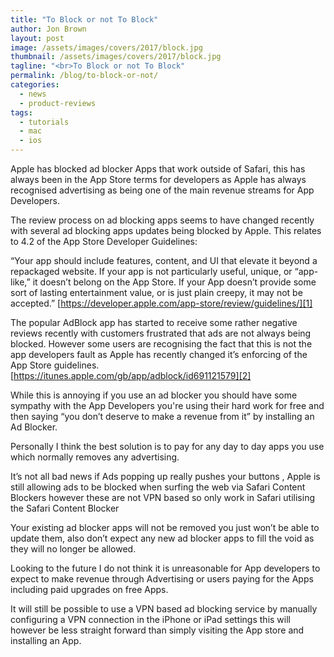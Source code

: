 ```yaml
---
title: "To Block or not To Block"
author: Jon Brown
layout: post
image: /assets/images/covers/2017/block.jpg
thumbnail: /assets/images/covers/2017/block.jpg
tagline: "<br>To Block or not To Block"
permalink: /blog/to-block-or-not/
categories:
  - news
  - product-reviews
tags:
  - tutorials
  - mac
  - ios
---
```

Apple has blocked ad blocker Apps that work outside of Safari, this has always been in the App Store terms for developers as Apple has always recognised advertising as being one of the main revenue streams for App Developers.

The review process on ad blocking apps seems to have changed recently with several ad blocking apps updates being blocked by Apple. This relates to 4.2 of the App Store Developer Guidelines:

“Your app should include features, content, and UI that elevate it beyond a repackaged website. If your app is not particularly useful, unique, or “app-like,” it doesn’t belong on the App Store. If your App doesn’t provide some sort of lasting entertainment value, or is just plain creepy, it may not be accepted.”
[https://developer.apple.com/app-store/review/guidelines/][1]

The popular AdBlock app has started to receive some rather negative reviews recently with customers frustrated that ads are not always being blocked. However some users are recognising the fact that this is not the app developers fault as Apple has recently changed it’s enforcing of the App Store guidelines.
[https://itunes.apple.com/gb/app/adblock/id691121579][2]

While this is annoying if you use an ad blocker you should have some sympathy with the App Developers you're using their hard work for free and then saying “you don’t deserve to make a revenue from it” by installing an Ad Blocker.

Personally I think the best solution is to pay for any day to day apps you use which normally removes any advertising.

It’s not all bad news if Ads popping up really pushes your buttons , Apple is still allowing ads to be blocked when surfing the web via Safari Content Blockers however these are not VPN based so only work in Safari utilising the Safari Content Blocker

Your existing ad blocker apps will not be removed you just won’t be able to update them, also don’t expect any new ad blocker apps to fill the void as they will no longer be allowed.

Looking to the future I do not think it is unreasonable for App developers to expect to make revenue through Advertising or users paying for the Apps including paid upgrades on free Apps.

It will still be possible to use a VPN based ad blocking service by manually configuring a VPN connection in the iPhone or iPad settings this will however be less straight forward than simply visiting the App store and installing an App.

[1]:https://developer.apple.com/app-store/review/guidelines/
[2]:https://itunes.apple.com/gb/app/adblock/id691121579
